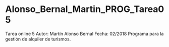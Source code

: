 # Alonso_Bernal_Martin_PROG_Tarea05
Tarea online 5
Autor: Martín Alonso Bernal
Fecha: 02/2018
Programa para la gestión de alquiler de turismos.
